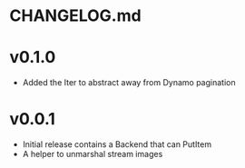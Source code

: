 # CHANGELOG.md

# v0.1.0

* Added the Iter to abstract away from Dynamo pagination

# v0.0.1

* Initial release contains a Backend that can PutItem
* A helper to unmarshal stream images
